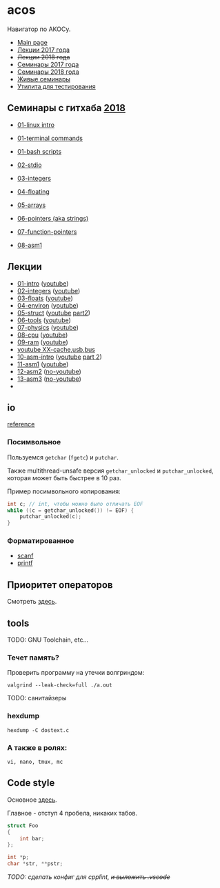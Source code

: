 # acos

Навигатор по АКОСу.

- [Main page](https://caos.ejudge.ru/)
- [Лекции 2017 года](https://github.com/hseos/hseos-course/tree/master/2017/00-lectures)
- ~~Лекции 2018 года~~
- [Семинары 2017 года](https://github.com/hseos/hseos-course/tree/master/2017)
- [Семинары 2018 года](https://github.com/hseos/hseos-course/tree/master/2018)
- [Живые семинары](https://github.com/petuhovskiy/acos/tree/master/sem#Живые-семинары)
- [Утилита для тестирования](https://github.com/petuhovskiy/acos/tree/master/tool#acos-tool)

## Семинары с гитхаба [2018](https://github.com/hseos/hseos-course/tree/master/2018)

- [01-linux intro](https://github.com/hseos/hseos-course/blob/master/2018/01-intro/01-intro.md)
- [01-terminal commands](https://github.com/hseos/hseos-course/blob/master/2018/01-intro/02-cmdline-part1.md)
- [01-bash scripts](https://github.com/hseos/hseos-course/blob/master/2018/01-intro/03-cmdline-part2.md)

- [02-stdio](https://github.com/hseos/hseos-course/tree/master/2018/02-stdio)

- [03-integers](https://github.com/hseos/hseos-course/tree/master/2018/03-integers)

- [04-floating](https://github.com/hseos/hseos-course/tree/master/2018/04-floating-point)

- [05-arrays](https://github.com/hseos/hseos-course/tree/master/2018/05-arrays)

- [06-pointers (aka strings)](https://github.com/hseos/hseos-course/tree/master/2018/06-pointers)

- [07-function-pointers](https://github.com/hseos/hseos-course/tree/master/2018/07-function-pointers)

- [08-asm1](https://github.com/hseos/hseos-course/tree/master/2018/08-asm1)

## Лекции

- [01-intro](https://github.com/hseos/hseos-course/blob/master/2017/00-lectures/01-intro/01-intro.pdf) ([youtube](https://www.youtube.com/watch?v=dtbu_tEPHsA&index=1&list=PLK4MMyYsjOvo45S1UtYjNJ0kRkvDCDY9j))
- [02-integers](https://github.com/hseos/hseos-course/blob/master/2017/00-lectures/02-integers/02-integers.pdf) ([youtube](https://www.youtube.com/watch?v=gJyvTG68KtA&index=2&list=PLK4MMyYsjOvo45S1UtYjNJ0kRkvDCDY9j))
- [03-floats](https://github.com/hseos/hseos-course/blob/master/2017/00-lectures/03-floats/03-floats.pdf) ([youtube](https://www.youtube.com/watch?v=EbwV_EqnTGc&list=PLK4MMyYsjOvo45S1UtYjNJ0kRkvDCDY9j&index=4))
- [04-environ](https://github.com/hseos/hseos-course/blob/master/2017/00-lectures/04-environ/04-environ.pdf) ([youtube](https://www.youtube.com/watch?v=UsUaYj7Hr8Y&index=3&list=PLK4MMyYsjOvo45S1UtYjNJ0kRkvDCDY9j))
- [05-struct](https://github.com/hseos/hseos-course/blob/master/2017/00-lectures/05-struct/05-struct.pdf) ([youtube](https://www.youtube.com/watch?v=TC7mFYSslDQ&index=5&list=PLK4MMyYsjOvo45S1UtYjNJ0kRkvDCDY9j) [part2](https://www.youtube.com/watch?v=6pV8-b36zXI&index=6&list=PLK4MMyYsjOvo45S1UtYjNJ0kRkvDCDY9j))
- [06-tools](https://github.com/hseos/hseos-course/blob/master/2017/00-lectures/06-tools/06-tools.pdf) ([youtube](https://www.youtube.com/watch?v=MNlnpOfehuQ&list=PLK4MMyYsjOvo45S1UtYjNJ0kRkvDCDY9j&index=7))
- [07-physics](https://github.com/hseos/hseos-course/blob/master/2017/00-lectures/07-physics/07-physics.pdf) ([youtube](https://www.youtube.com/watch?v=Yr1rUqxtCcQ))
- [08-cpu](https://github.com/hseos/hseos-course/blob/master/2017/00-lectures/08-cpu/08-cpu.pdf) ([youtube](https://www.youtube.com/watch?v=qy0Xjy8YVNM&index=8&list=PLK4MMyYsjOvo45S1UtYjNJ0kRkvDCDY9j))
- [09-ram](https://github.com/hseos/hseos-course/blob/master/2017/00-lectures/09-ram/09-ram.pdf) ([youtube](https://www.youtube.com/watch?v=XnfXQQKqxek&index=9&list=PLK4MMyYsjOvo45S1UtYjNJ0kRkvDCDY9j))
- [youtube XX-cache,usb,bus](https://www.youtube.com/watch?v=pGQ8mFoxpuQ&index=10&list=PLK4MMyYsjOvo45S1UtYjNJ0kRkvDCDY9j)
- [10-asm-intro](https://github.com/hseos/hseos-course/blob/master/2017/00-lectures/10-asm-intro/10-asm-intro.pdf) ([youtube](https://www.youtube.com/watch?v=QcuWR7xjp6o&list=PLK4MMyYsjOvo45S1UtYjNJ0kRkvDCDY9j&index=11) [part 2](https://www.youtube.com/watch?v=lZiCoMUkMwc&list=PLK4MMyYsjOvo45S1UtYjNJ0kRkvDCDY9j&index=12))
- [11-asm1](https://github.com/hseos/hseos-course/blob/master/2017/00-lectures/11-asm1/11-asm1.pdf) ([youtube](https://www.youtube.com/watch?v=DLKgeOuR-FA&list=PLK4MMyYsjOvo45S1UtYjNJ0kRkvDCDY9j&index=13))
- [12-asm2](https://github.com/hseos/hseos-course/blob/master/2017/00-lectures/12-asm2/12-asm2.pdf) ([no-youtube]())
- [13-asm3](https://github.com/hseos/hseos-course/blob/master/2017/00-lectures/13-asm3/13-asm3.pdf) ([no-youtube]())
- [](-)

## io

[reference](https://en.cppreference.com/w/c/io)

### Посимвольное

Пользуемся `getchar` (`fgetc`) и `putchar`.

Также multithread-unsafe версия `getchar_unlocked` и `putchar_unlocked`, которая может быть быстрее в 10 раз.

Пример посимвольного копирования:

```c
int c; // int, чтобы можно было отличать EOF
while ((c = getchar_unlocked()) != EOF) {
    putchar_unlocked(c);
}
```

### Форматированное

- [scanf](https://en.cppreference.com/w/c/io/fscanf)
- [printf](https://en.cppreference.com/w/c/io/fprintf)

## Приоритет операторов

Смотреть [здесь](https://en.cppreference.com/w/c/language/operator_precedence).

## tools

TODO: GNU Toolchain, etc...

### Течет память?

Проверить программу на утечки волгриндом:

`valgrind --leak-check=full ./a.out`

TODO: санитайзеры

### hexdump

`hexdump -C dostext.c`

### А также в ролях:

`vi, nano, tmux, mc`

## Code style

Основное [здесь](https://caos.ejudge.ru/style.html).

Главное - отступ 4 пробела, никаких табов.

```C
struct Foo
{
    int bar;
};

int *p;
char *str, **pstr;
```

_TODO: сделать конфиг для cpplint, ~~и выложить .vscode~~_